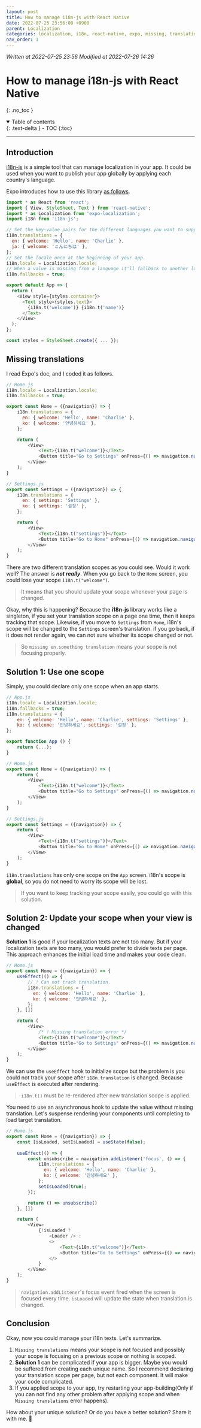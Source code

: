 ```yaml
---
layout: post
title: How to manage i18n-js with React Native
date: 2022-07-25 23:56:00 +0900
parent: Localization
categories: localization, i18n, react-native, expo, missing, translation
nav_order: 1
---
```


*Written at 2022-07-25 23:56*
*Modified at 2022-07-26 14:26*

# How to manage i18n-js with React Native
{: .no_toc }

<details open markdown="block">
  <summary>
    Table of contents
  </summary>
  {: .text-delta }
- TOC
{:toc}
</details>

---

## Introduction

[i18n-js](https://github.com/fnando/i18n-js) is a simple tool that can manage localization in your app. It could be used when you want to publish your app globally by applying each country's language.

Expo introduces how to use this library [as follows](https://docs.expo.dev/versions/latest/sdk/localization/).

```js
import * as React from 'react';
import { View, StyleSheet, Text } from 'react-native';
import * as Localization from 'expo-localization';
import i18n from 'i18n-js';

// Set the key-value pairs for the different languages you want to support.
i18n.translations = {
  en: { welcome: 'Hello', name: 'Charlie' },
  ja: { welcome: 'こんにちは' },
};
// Set the locale once at the beginning of your app.
i18n.locale = Localization.locale;
// When a value is missing from a language it'll fallback to another language with the key present.
i18n.fallbacks = true;

export default App => {
  return (
    <View style={styles.container}>
      <Text style={styles.text}>
        {i18n.t('welcome')} {i18n.t('name')}
      </Text>
    </View>
  );
};

const styles = StyleSheet.create({ ... }); 
```

## Missing translations

I read Expo's doc, and I coded it as follows.

```js
// Home.js
i18n.locale = Localization.locale;
i18n.fallbacks = true;

export const Home = ({navigation}) => {
    i18n.translations = {
      en: { welcome: 'Hello', name: 'Charlie' },
      ko: { welcome: '안녕하세요' },
    };

    return (
        <View>
            <Text>{i18n.t("welcome")}</Text>
            <Button title="Go to Settings" onPress={() => navigation.navigate("Settings")} />
        </View>
    );
}
```

```js
// Settings.js
export const Settings = ({navigation}) => {
    i18n.translations = {
      en: { settings: 'Settings' },
      ko: { settings: '설정' },
    };

    return (
        <View>
            <Text>{i18n.t("settings")}</Text>
            <Button title="Go to Home" onPress={() => navigation.navigate("Home")} />
        </View>
    );
}
```

There are two different translation scopes as you could see. Would it work well? The answer is **_not really_**. When you go back to the `Home` screen, you could lose your scope `i18n.t("welcome")`.

> It means that you should update your scope whenever your page is changed.

Okay, why this is happening? Because the **i18n-js** library works like a singleton, if you set your translation scope on a page one time, then it keeps tracking that scope. Likewise, if you move to `Settings` from `Home`, i18n's scope will be changed to the `Settings` screen's translation. if you go back, if it does not render again, we can not sure whether its scope changed or not.

> So `missing en.something translation` means your scope is not focusing properly.

## Solution 1: Use one scope

Simply, you could declare only one scope when an app starts.

```js
// App.js
i18n.locale = Localization.locale;
i18n.fallbacks = true;
i18n.translations = {
    en: { welcome: 'Hello', name: 'Charlie', settings: 'Settings' },
    ko: { welcome: '안녕하세요', settings: '설정' },
};

export function App () {
    return (...);
}
```

```js
// Home.js
export const Home = ({navigation}) => {
    return (
        <View>
            <Text>{i18n.t("welcome")}</Text>
            <Button title="Go to Settings" onPress={() => navigation.navigate("Settings")} />
        </View>
    );
}
```

```js
// Settings.js
export const Settings = ({navigation}) => {
    return (
        <View>
            <Text>{i18n.t("settings")}</Text>
            <Button title="Go to Home" onPress={() => navigation.navigate("Home")} />
        </View>
    );
}
```

`i18n.translations` has only one scope on the `App` screen. i18n's scope is **global**, so you do not need to worry its scope will be lost.

> If you want to keep tracking your scope easily, you could go with this solution.

## Solution 2: Update your scope when your view is changed

**Solution 1** is good if your localization texts are not too many. But if your localization texts are too many, you would prefer to divide texts per page. This approach enhances the initial load time and makes your code clean.

```js
// Home.js
export const Home = ({navigation}) => {
    useEffect(() => {
        // ! Can not track translation.
        i18n.translations = {
          en: { welcome: 'Hello', name: 'Charlie' },
          ko: { welcome: '안녕하세요' },
        };
    }, [])

    return (
        <View>
            /* ! Missing translation error */
            <Text>{i18n.t("welcome")}</Text>
            <Button title="Go to Settings" onPress={() => navigation.navigate("Settings")} />
        </View>
    );
}
```

We can use the `useEffect` hook to initialize scope but the problem is you could not track your scope after `i18n.translation` is changed. Because `useEffect` is executed after rendering.

> `i18n.t()` must be re-rendered after new translation scope is applied.

You need to use an asynchronous hook to update the value without missing translation. Let's suspense rendering your components until completing to load target translation.

```js
// Home.js
export const Home = ({navigation}) => {
    const [isLoaded, setIsLoaded] = useState(false);
    
    useEffect(() => {
        const unsubscribe = navigation.addListener('focus', () => {
            i18n.translations = {
              en: { welcome: 'Hello', name: 'Charlie' },
              ko: { welcome: '안녕하세요' },
            };
            setIsLoaded(true);
        });

        return () => unsubscribe()
    }, [])

    return (
        <View>
            {!isLoaded ? 
                <Loader /> : 
                <>
                    <Text>{i18n.t("welcome")}</Text>
                    <Button title="Go to Settings" onPress={() => navigation.navigate("Settings")} />
                </>
            }
        </View>
    );
}
```

> `navigation.addListener`'s focus event fired when the screen is focused every time. `isLoaded` will update the state when translation is changed.

## Conclusion

Okay, now you could manage your i18n texts. Let's summarize. 
1. `Missing translations` means your scope is not focused and possibly your scope is focusing on a previous scope or nothing is scoped.
2. **Solution 1** can be complicated if your app is bigger. Maybe you would be suffered from creating each unique name. So I recommend declaring your translation scope per page, but not each component. It will make your code complicated.
3. If you applied scope to your app, try restarting your app-building(Only if you can not find any other problem after applying scope and when `Missing translations` error happens).

How about your unique solution? Or do you have a better solution? Share it with me. 👋

<script src="https://utteranc.es/client.js"
        repo="mauvpark/mauvpark.github.io" 
        issue-term="pathname"
        theme="github-light"
        label="comment"
        crossorigin="anonymous"
        async>
</script>
